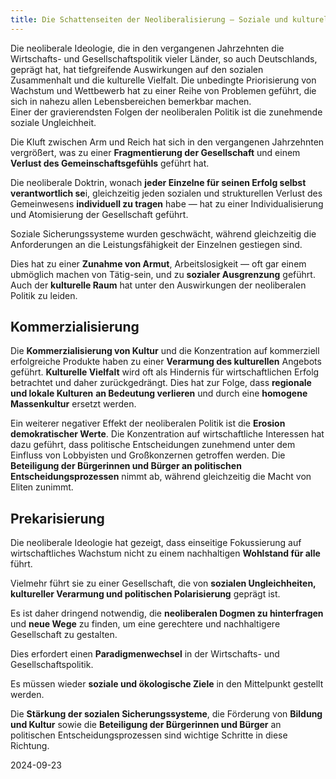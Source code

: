 ```yaml
---  
title: Die Schattenseiten der Neoliberalisierung — Soziale und kulturelle Verwerfungen in Deutschland
---
```

Die neoliberale Ideologie, die in den vergangenen Jahrzehnten die Wirtschafts- und Gesellschaftspolitik vieler Länder, so auch Deutschlands, geprägt hat, hat tiefgreifende Auswirkungen auf den sozialen Zusammenhalt und die kulturelle Vielfalt. Die unbedingte Priorisierung von Wachstum und Wettbewerb hat zu einer Reihe von Problemen geführt, die sich in nahezu allen Lebensbereichen bemerkbar machen.  
Einer der gravierendsten Folgen der neoliberalen Politik ist die zunehmende soziale Ungleichheit. 

Die Kluft zwischen Arm und Reich hat sich in den vergangenen Jahrzehnten vergrößert, was zu einer **Fragmentierung der Gesellschaft** und einem **Verlust des Gemeinschaftsgefühls** geführt hat. 

Die neoliberale Doktrin, wonach **jeder Einzelne für seinen Erfolg selbst verantwortlich se**i, gleichzeitig jeden sozialen und strukturellen Verlust des Gemeinwesens **individuell zu tragen** habe  — hat zu einer Individualisierung und Atomisierung der Gesellschaft geführt. 

Soziale Sicherungssysteme wurden geschwächt, während gleichzeitig die Anforderungen an die Leistungsfähigkeit der Einzelnen gestiegen sind. 

Dies hat zu einer **Zunahme von Armut**, Arbeitslosigkeit — oft gar einem ubmöglich machen von Tätig-sein, und zu **sozialer Ausgrenzung** geführt.  
Auch der **kulturelle Raum** hat unter den Auswirkungen der neoliberalen Politik zu leiden. 

## Kommerzialisierung 

Die **Kommerzialisierung von Kultur** und die Konzentration auf kommerziell erfolgreiche Produkte haben zu einer **Verarmung des kulturellen** Angebots geführt. **Kulturelle Vielfalt** wird oft als Hindernis für wirtschaftlichen Erfolg betrachtet und daher zurückgedrängt. Dies hat zur Folge, dass **regionale und lokale Kulturen** **an Bedeutung verlieren** und durch eine **homogene Massenkultur** ersetzt werden.

Ein weiterer negativer Effekt der neoliberalen Politik ist die **Erosion demokratischer Werte**. Die Konzentration auf wirtschaftliche Interessen hat dazu geführt, dass politische Entscheidungen zunehmend unter dem Einfluss von Lobbyisten und Großkonzernen getroffen werden. Die **Beteiligung der Bürgerinnen und Bürger an politischen Entscheidungsprozessen** nimmt ab, während gleichzeitig die Macht von Eliten zunimmt.

## Prekarisierung

Die neoliberale Ideologie hat gezeigt, dass einseitige Fokussierung auf wirtschaftliches Wachstum nicht zu einem nachhaltigen **Wohlstand für alle** führt. 

Vielmehr führt sie zu einer Gesellschaft, die von **sozialen Ungleichheiten, kultureller Verarmung und politischen Polarisierung** geprägt ist. 

Es ist daher dringend notwendig, die **neoliberalen Dogmen zu hinterfragen** und **neue Wege** zu finden, um eine gerechtere und nachhaltigere Gesellschaft zu gestalten.

Dies erfordert einen **Paradigmenwechsel** in der Wirtschafts- und Gesellschaftspolitik. 

Es müssen wieder **soziale und ökologische Ziele** in den Mittelpunkt gestellt werden. 

Die **Stärkung der sozialen Sicherungssysteme**, die Förderung von **Bildung und Kultur** sowie die **Beteiligung der Bürgerinnen und Bürger** an politischen Entscheidungsprozessen sind wichtige Schritte in diese Richtung.

2024-09-23